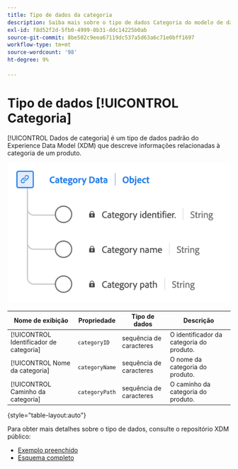 ```yaml
---
title: Tipo de dados da categoria
description: Saiba mais sobre o tipo de dados Categoria do modelo de dados de experiência (XDM).
exl-id: f8d52f2d-5fb0-4999-8b31-ddc14225b0ab
source-git-commit: 8be502c9eea67119dc537a5d63a6c71e0bff1697
workflow-type: tm+mt
source-wordcount: '98'
ht-degree: 9%

---
```


# Tipo de dados [!UICONTROL Categoria]

[!UICONTROL Dados de categoria] é um tipo de dados padrão do Experience Data Model (XDM) que descreve informações relacionadas à categoria de um produto.

![Um diagrama do tipo de dados Categoria.](../images/data-types/category-data.png)

| Nome de exibição | Propriedade | Tipo de dados | Descrição |
|-----------------|--------------------|-----------|------------------------------------------|
| [!UICONTROL Identificador de categoria] | `categoryID` | sequência de caracteres | O identificador da categoria do produto. |
| [!UICONTROL Nome da categoria] | `categoryName` | sequência de caracteres | O nome da categoria do produto. |
| [!UICONTROL Caminho da categoria] | `categoryPath` | sequência de caracteres | O caminho da categoria do produto. |

{style="table-layout:auto"}

Para obter mais detalhes sobre o tipo de dados, consulte o repositório XDM público:

* [Exemplo preenchido](https://github.com/adobe/xdm/blob/master/components/datatypes/categorydata.example.1.json)
* [Esquema completo](https://github.com/adobe/xdm/blob/master/components/datatypes/categorydata.schema.json)

